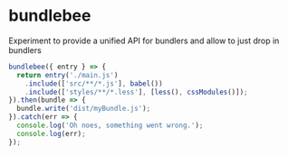 # bundlebee
Experiment to provide a unified API for bundlers and allow to just drop in bundlers

```javascript
bundlebee({ entry } => {
  return entry('./main.js')
    .include(['src/**/*.js'], babel())
    .include(['styles/**/*.less'], [less(), cssModules()]);
}).then(bundle => {
  bundle.write('dist/myBundle.js');
}).catch(err => {
  console.log('Oh noes, something went wrong.');
  console.log(err);
});
```
